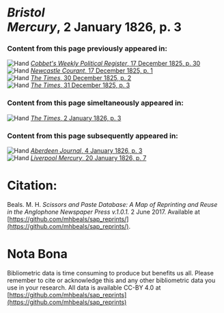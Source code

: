 # *Bristol Mercury*, 2 January 1826, p. 3  
  
### Content from this page previously appeared in:  
![Hand](http://scissorsandpaste.net/wp-content/uploads/2017/06/smallhandpointer.png) [*Cobbet's Weekly Political Register*, 17 December 1825, p. 30](https://mhbeals.github.io/sap_html/Cobbet's-Weekly-Political-Register/Cobbet's-Weekly-Political-Register-17-December-1825-p-30)  
![Hand](http://scissorsandpaste.net/wp-content/uploads/2017/06/smallhandpointer.png) [*Newcastle Courant*, 17 December 1825, p. 1](https://mhbeals.github.io/sap_html/Newcastle-Courant/Newcastle-Courant-17-December-1825-p-1)  
![Hand](http://scissorsandpaste.net/wp-content/uploads/2017/06/smallhandpointer.png) [*The Times*, 30 December 1825, p. 2](https://mhbeals.github.io/sap_html/The-Times/The-Times-30-December-1825-p-2)  
![Hand](http://scissorsandpaste.net/wp-content/uploads/2017/06/smallhandpointer.png) [*The Times*, 31 December 1825, p. 3](https://mhbeals.github.io/sap_html/The-Times/The-Times-31-December-1825-p-3)  
  
### Content from this page simeltaneously appeared in:  
![Hand](http://scissorsandpaste.net/wp-content/uploads/2017/06/smallhandpointer.png) [*The Times*, 2 January 1826, p. 3](https://mhbeals.github.io/sap_html/The-Times/The-Times-2-January-1826-p-3)  
  
### Content from this page subsequently appeared in:  
![Hand](http://scissorsandpaste.net/wp-content/uploads/2017/06/smallhandpointer.png) [*Aberdeen Journal*, 4 January 1826, p. 3](https://mhbeals.github.io/sap_html/Aberdeen-Journal/Aberdeen-Journal-4-January-1826-p-3)  
![Hand](http://scissorsandpaste.net/wp-content/uploads/2017/06/smallhandpointer.png) [*Liverpool Mercury*, 20 January 1826, p. 7](https://mhbeals.github.io/sap_html/Liverpool-Mercury/Liverpool-Mercury-20-January-1826-p-7)  


# Citation: 

Beals. M. H. *Scissors and Paste Database: A Map of Reprinting and Reuse in the Anglophone Newspaper Press v.1.0.1.* 2 June 2017. Available at [https://github.com/mhbeals/sap_reprints/](https://github.com/mhbeals/sap_reprints/). 

# Nota Bona

Bibliometric data is time consuming to produce but benefits us all. Please remember to cite or acknowledge this and any other bibliometric data you use in your research. All data is available CC-BY 4.0 at [https://github.com/mhbeals/sap_reprints](https://github.com/mhbeals/sap_reprints)